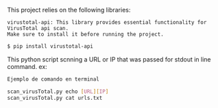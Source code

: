This project relies on the following libraries:

    virustotal-api: This library provides essential functionality for VirusTotal api scan. 
    Make sure to install it before running the project.

```bash
$ pip install virustotal-api

```


This python script scnning a URL or IP that was passed for stdout in line command. ex:

```bash
Ejemplo de comando en terminal

scan_virusTotal.py echo [URL][IP]
scan_virusTotal.py cat urls.txt
```
